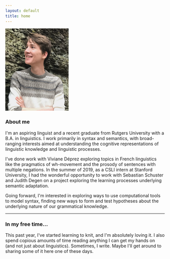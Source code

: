 ```yaml
---
layout: default
title: home
---
```



<!-- I'm an aspiring linguist, and a recent graduate from the Rutgers University with a B.A. in Linguistics. There's about a million reasons I love Linguistics. I love languages. I love puzzles. I love solving problems. And as a linguist, I get to focus on all of that. In particular, I'm interested in claims that our linguistic theories are meant to represent cognitive reality. While I like the idea, I'm not always sure it passes muster. I care about the cognitive and biological mechanisms of language. As a young almost-linguist, I am excited to explore how tools from different fields (computational linguistics, psycholinguistics, neuroscience) can be put to the test to make discoveries about the nature of language in the mind. Within syntax, in particular, I'm eager to see how we can use various sorts of empirical data (yes judgements, but also processing data, or information about neurological localization) in order to refine our grammatical theories, with the aim of achieving greater explanatory adequacy.

-->

<img src="assets/images/me.jpeg" width="200" height="260" id="me">

### About me

I'm an aspiring linguist and a recent graduate from Rutgers University with a B.A. in linguistics. I work primarily in syntax and semantics, with broad-ranging interests aimed at understanding the cognitive representations of linguistic knowledge and linguistic processes.

I've done work with Viviane Déprez exploring topics in French linguistics like the pragmatics of wh-movement and the prosody of sentences with multiple negations. In the summer of 2019, as a CSLI intern at Stanford University, I had the wonderful opportunity to work with Sebastian Schuster and Judith Degen on a project exploring the learning processes underlying semantic adaptation.

Going forward, I'm interested in exploring ways to use computational tools to model syntax, finding new ways to form and test hypotheses about the underlying nature of our grammatical knowledge.



<!--
On my gap year, I'm starting a new research project exploring the computational implementability of a fragment of a grammar

-->


___

### In my free time...

This past year, I've started learning to knit, and I'm absolutely loving it. I also spend copious amounts of time reading anything I can get my hands on (and not just about linguistics). Sometimes, I write. Maybe I'll get around to sharing some of it here one of these days.  




<!--

RESEARCH TO DOs:
  - move all of this to a separate document
  - reach out to Thomas Graf to learn more about his work
  - revisit your syntax research paper
Questions that interest me:
Broad architectural questions about the syntax excite me. What operations occur in what order? How does the syntax interact with the interfaces? Can we work towards a more precise notion of performance, one that we can then use to refine our

Many people make claims that the syntax represents cognitive reality, but I'm not so certain this passes muster. If this is our end goal, not merely to describe grammar, but to capture **our knowledge** of grammar, then what can we do to achieve this?

SO TO BE CLEAR - 3 research projects to think about: NSF proposal, independent project, project with Kalen
-->
